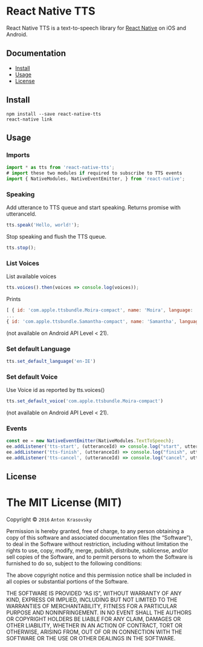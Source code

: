 # React Native TTS

React Native TTS is a text-to-speech library for [React Native](https://facebook.github.io/react-native/) on iOS and Android.

## Documentation

- [Install](https://github.com/naoufal/react-native-speech#install)
- [Usage](https://github.com/naoufal/react-native-speech#usage)
- [License](https://github.com/naoufal/react-native-speech#license)

## Install

```shell
npm install --save react-native-tts
react-native link
```

## Usage

### Imports

```js
import * as tts from 'react-native-tts';
# import these two modules if required to subscribe to TTS events
import { NativeModules, NativeEventEmitter, } from 'react-native';

```

### Speaking

Add utterance to TTS queue and start speaking. Returns promise with utteranceId.

```js
tts.speak('Hello, world!');
```
Stop speaking and flush the TTS queue.

```js
tts.stop();
```

### List Voices

List available voices

```js
tts.voices().then(voices => console.log(voices));
```
Prints 

```js
[ { id: 'com.apple.ttsbundle.Moira-compact', name: 'Moira', language: 'en-IE' },
...
{ id: 'com.apple.ttsbundle.Samantha-compact', name: 'Samantha', language: 'en-US' } ]
```
(not available on Android API Level < 21).

### Set default Language

```js
tts.set_default_language('en-IE')
```

### Set default Voice

Use Voice id as reported by tts.voices()

```js
tts.set_default_voice('com.apple.ttsbundle.Moira-compact')
```

(not available on Android API Level < 21).

### Events

```js
const ee = new NativeEventEmitter(NativeModules.TextToSpeech);
ee.addListener('tts-start', (utteranceId) => console.log("start", utteranceId));
ee.addListener('tts-finish', (utteranceId) => console.log("finish", utteranceId));
ee.addListener('tts-cancel', (utteranceId) => console.log("cancel", utteranceId));
```

## License

The MIT License (MIT)
=====================

Copyright © `2016` `Anton Krasovsky`

Permission is hereby granted, free of charge, to any person
obtaining a copy of this software and associated documentation
files (the “Software”), to deal in the Software without
restriction, including without limitation the rights to use,
copy, modify, merge, publish, distribute, sublicense, and/or sell
copies of the Software, and to permit persons to whom the
Software is furnished to do so, subject to the following
conditions:

The above copyright notice and this permission notice shall be
included in all copies or substantial portions of the Software.

THE SOFTWARE IS PROVIDED “AS IS”, WITHOUT WARRANTY OF ANY KIND,
EXPRESS OR IMPLIED, INCLUDING BUT NOT LIMITED TO THE WARRANTIES
OF MERCHANTABILITY, FITNESS FOR A PARTICULAR PURPOSE AND
NONINFRINGEMENT. IN NO EVENT SHALL THE AUTHORS OR COPYRIGHT
HOLDERS BE LIABLE FOR ANY CLAIM, DAMAGES OR OTHER LIABILITY,
WHETHER IN AN ACTION OF CONTRACT, TORT OR OTHERWISE, ARISING
FROM, OUT OF OR IN CONNECTION WITH THE SOFTWARE OR THE USE OR
OTHER DEALINGS IN THE SOFTWARE.
